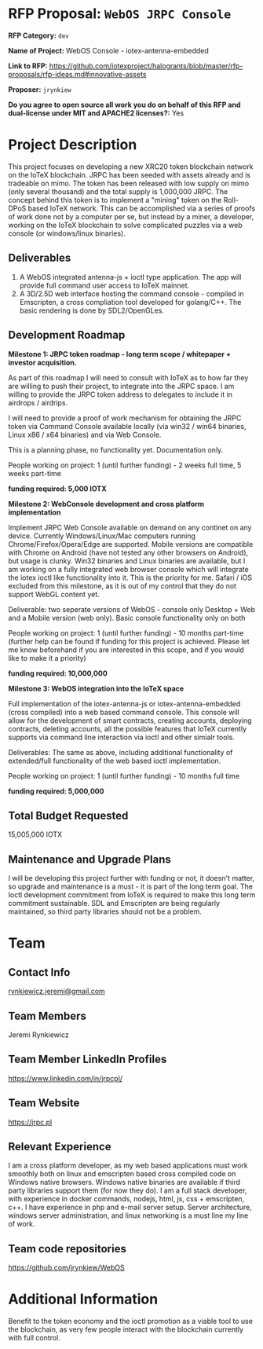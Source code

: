# RFP Proposal: `WebOS JRPC Console`

**RFP Category:** `dev`

**Name of Project:** WebOS Console - iotex-antenna-embedded

**Link to RFP:** https://github.com/iotexproject/halogrants/blob/master/rfp-proposals/rfp-ideas.md#innovative-assets

**Proposer:** `jrynkiew`

**Do you agree to open source all work you do on behalf of this RFP and dual-license under MIT and APACHE2 licenses?:** Yes

# Project Description

This project focuses on developing a new XRC20 token blockchain network on the IoTeX blockchain. JRPC has been seeded with assets already and is tradeable on mimo. The token has been released with low supply on mimo (only several thousand) and the total supply is 1,000,000 JRPC. The concept behind this token is to implement a "mining" token on the Roll-DPoS based IoTeX network. This can be accomplished via a series of proofs of work done not by a computer per se, but instead by a miner, a developer, working on the IoTeX blockchain to solve complicated puzzles via a web console (or windows/linux binaries).

## Deliverables

1. A WebOS integrated antenna-js + ioctl type application. The app will provide full command user access to IoTeX mainnet.
2. A 3D/2.5D web interface hosting the command console - compiled in Emscripten, a cross compliation tool developed for golang/C++. The basic rendering is done by SDL2/OpenGLes.

## Development Roadmap

**Milestone 1: JRPC token roadmap - long term scope / whitepaper + investor acquisition.**

As part of this roadmap I will need to consult with IoTeX as to how far they are willing to push their project, to integrate into the JRPC space. I am willing to provide the JRPC token address to delegates to include it in airdrops / airdrips.

I will need to provide a proof of work mechanism for obtaining the JRPC token via Command Console available locally (via win32 / win64 binaries, Linux x86 / x64 binaries) and via Web Console.

This is a planning phase, no functionality yet. Documentation only.

People working on project: 1 (until further funding) - 2 weeks full time, 5 weeks part-time

**funding required: 5,000 IOTX**


**Milestone 2: WebConsole development and cross platform implementation** 

Implement JRPC Web Console available on demand on any continet on any device. Currently Windows/Linux/Mac computers running Chrome/Firefox/Opera/Edge are supported. Mobile versions are compatible with Chrome on Android (have not tested any other browsers on Android), but usage is clunky. Win32 binaries and Linux binaries are available, but I am working on a fully integrated web browser console which will integrate the iotex ioctl like functionality into it. This is the priority for me. Safari / iOS excluded from this milestone, as it is out of my control that they do not support WebGL content yet.

Deliverable: two seperate versions of WebOS - console only Desktop + Web and a Mobile version (web only). Basic console  functionality only on both

People working on project: 1 (until further funding) - 10 months part-time (further help can be found if funding for this project is achieved. Please let me know beforehand if you are interested in this scope, and if you would like to make it a priority)

**funding required: 10,000,000**


**Milestone 3: WebOS integration into the IoTeX space**

Full implementation of the iotex-antenna-js or iotex-antenna-embedded (cross compiled) into a web based command console. This console will allow for the development of smart contracts, creating accounts, deploying contracts, deleting accounts, all the possible features that IoTeX currently supports via command line interaction via ioctl and other simialr tools.

Deliverables: The same as above, including additional functionality of extended/full functionality of the web based ioctl implementation.

People working on project: 1 (until further funding) - 10 months full time

**funding required: 5,000,000**


## Total Budget Requested

15,005,000 IOTX

## Maintenance and Upgrade Plans

I will be developing this project further with funding or not, it doesn't matter, so upgrade and maintenance is a must - it is part of the long term goal. The Ioctl development commitment from IoTeX is required to make this long term commitment sustainable. SDL and Emscripten are being regularly maintained, so third party libraries should not be a problem.

# Team

## Contact Info

rynkiewicz.jeremi@gmail.com

## Team Members

Jeremi Rynkiewicz

## Team Member LinkedIn Profiles

https://www.linkedin.com/in/jrpcpl/

## Team Website

https://jrpc.pl

## Relevant Experience

I am a cross platform developer, as my web based applications must work smoothly both on linux and emscripten based cross compiled code on Windows native browsers. Windows native binaries are available if third party libraries support them (for now they do). I am a full stack developer, with experience in docker commands, nodejs, html, js, css + emscripten, c++.
I have experience in php and e-mail server setup. Server architecture, windows server administration, and linux networking is a must line my line of work.

## Team code repositories

https://github.com/jrynkiew/WebOS

# Additional Information

Benefit to the token economy and the ioctl promotion as a viable tool to use the blockchain, as very few people interact with the blockchain currently with full control.
